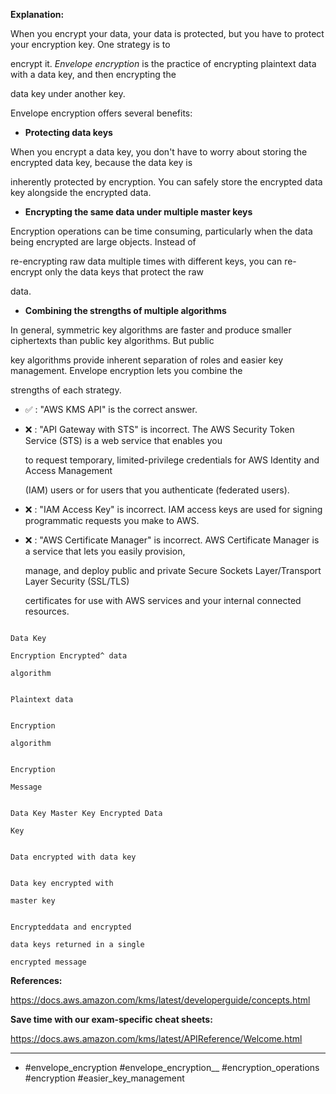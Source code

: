 **Explanation:**

When you encrypt your data, your data is protected, but you have to protect your encryption key. One strategy is to

encrypt it. _Envelope encryption_ is the practice of encrypting plaintext data with a data key, and then encrypting the

data key under another key.

Envelope encryption offers several benefits:

- **Protecting data keys**

When you encrypt a data key, you don't have to worry about storing the encrypted data key, because the data key is

inherently protected by encryption. You can safely store the encrypted data key alongside the encrypted data.

- **Encrypting the same data under multiple master keys**

Encryption operations can be time consuming, particularly when the data being encrypted are large objects. Instead of

re-encrypting raw data multiple times with different keys, you can re-encrypt only the data keys that protect the raw

data.

- **Combining the strengths of multiple algorithms**

In general, symmetric key algorithms are faster and produce smaller ciphertexts than public key algorithms. But public

key algorithms provide inherent separation of roles and easier key management. Envelope encryption lets you combine the

strengths of each strategy.

- ✅ :  "AWS KMS API" is the correct answer.

- ❌ :  "API Gateway with STS" is incorrect. The AWS Security Token Service (STS) is a web service that enables you

  to request temporary, limited-privilege credentials for AWS Identity and Access Management

  (IAM) users or for users that you authenticate (federated users).

- ❌ :  "IAM Access Key" is incorrect. IAM access keys are used for signing programmatic requests you make to AWS.

- ❌ :  "AWS Certificate Manager" is incorrect. AWS Certificate Manager is a service that lets you easily provision,

  manage, and deploy public and private Secure Sockets Layer/Transport Layer Security (SSL/TLS)

  certificates for use with AWS services and your internal connected resources.

```

Data Key

Encryption Encrypted^ data

algorithm

```

```

Plaintext data

```

```

Encryption

algorithm

```

```

Encryption

Message

```

```

Data Key Master Key Encrypted Data

Key

```

```

Data encrypted with data key

```

```

Data key encrypted with

master key

```

```

Encrypteddata and encrypted

data keys returned in a single

encrypted message

```

**References:**

<https://docs.aws.amazon.com/kms/latest/developerguide/concepts.html>

**Save time with our exam-specific cheat sheets:**

<https://docs.aws.amazon.com/kms/latest/APIReference/Welcome.html>

----

- #envelope_encryption #envelope_encryption__ #encryption_operations #encryption #easier_key_management
